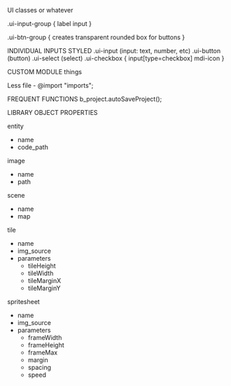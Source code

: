 UI classes or whatever

.ui-input-group {
	label
	input
}

.ui-btn-group {
	creates transparent rounded box for buttons
}

INDIVIDUAL INPUTS STYLED
.ui-input (input: text, number, etc)
.ui-button (button)
.ui-select (select)
.ui-checkbox {
	input[type=checkbox]
	mdi-icon
}

CUSTOM MODULE things

Less file 
	- @import "imports";

FREQUENT FUNCTIONS
	b_project.autoSaveProject();

LIBRARY OBJECT PROPERTIES

entity
 * name 
 * code_path

image
 * name
 * path

scene
 * name
 * map

tile
 * name
 * img_source
 * parameters
   * tileHeight
   * tileWidth
   * tileMarginX
   * tileMarginY
   
spritesheet
 * name
 * img_source
 * parameters
   * frameWidth
   * frameHeight
   * frameMax
   * margin
   * spacing
   * speed
